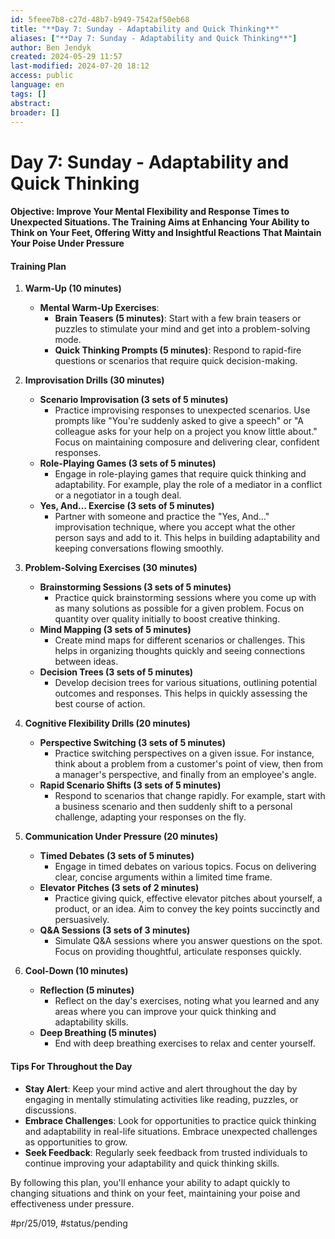 ```yaml
---
id: 5feee7b8-c27d-48b7-b949-7542af50eb68
title: "**Day 7: Sunday - Adaptability and Quick Thinking**"
aliases: ["**Day 7: Sunday - Adaptability and Quick Thinking**"]
author: Ben Jendyk
created: 2024-05-29 11:57
last-modified: 2024-07-20 18:12
access: public
language: en
tags: []
abstract:
broader: []
---
```


# **Day 7: Sunday - Adaptability and Quick Thinking**

#### **Objective**: Improve Your Mental Flexibility and Response Times to Unexpected Situations. The Training Aims at Enhancing Your Ability to Think on Your Feet, Offering Witty and Insightful Reactions That Maintain Your Poise Under Pressure

#### **Training Plan**

1. **Warm-Up (10 minutes)**
	- **Mental Warm-Up Exercises**:
	  - **Brain Teasers (5 minutes)**: Start with a few brain teasers or puzzles to stimulate your mind and get into a problem-solving mode.
	  - **Quick Thinking Prompts (5 minutes)**: Respond to rapid-fire questions or scenarios that require quick decision-making.

2. **Improvisation Drills (30 minutes)**
	- **Scenario Improvisation (3 sets of 5 minutes)**
	  - Practice improvising responses to unexpected scenarios. Use prompts like "You're suddenly asked to give a speech" or "A colleague asks for your help on a project you know little about." Focus on maintaining composure and delivering clear, confident responses.
	- **Role-Playing Games (3 sets of 5 minutes)**
	  - Engage in role-playing games that require quick thinking and adaptability. For example, play the role of a mediator in a conflict or a negotiator in a tough deal.
	- **Yes, And… Exercise (3 sets of 5 minutes)**
	  - Partner with someone and practice the "Yes, And…" improvisation technique, where you accept what the other person says and add to it. This helps in building adaptability and keeping conversations flowing smoothly.

3. **Problem-Solving Exercises (30 minutes)**
	- **Brainstorming Sessions (3 sets of 5 minutes)**
	  - Practice quick brainstorming sessions where you come up with as many solutions as possible for a given problem. Focus on quantity over quality initially to boost creative thinking.
	- **Mind Mapping (3 sets of 5 minutes)**
	  - Create mind maps for different scenarios or challenges. This helps in organizing thoughts quickly and seeing connections between ideas.
	- **Decision Trees (3 sets of 5 minutes)**
	  - Develop decision trees for various situations, outlining potential outcomes and responses. This helps in quickly assessing the best course of action.

4. **Cognitive Flexibility Drills (20 minutes)**
	- **Perspective Switching (3 sets of 5 minutes)**
	  - Practice switching perspectives on a given issue. For instance, think about a problem from a customer's point of view, then from a manager's perspective, and finally from an employee's angle.
	- **Rapid Scenario Shifts (3 sets of 5 minutes)**
	  - Respond to scenarios that change rapidly. For example, start with a business scenario and then suddenly shift to a personal challenge, adapting your responses on the fly.

5. **Communication Under Pressure (20 minutes)**
	- **Timed Debates (3 sets of 5 minutes)**
	  - Engage in timed debates on various topics. Focus on delivering clear, concise arguments within a limited time frame.
	- **Elevator Pitches (3 sets of 2 minutes)**
	  - Practice giving quick, effective elevator pitches about yourself, a product, or an idea. Aim to convey the key points succinctly and persuasively.
	- **Q&A Sessions (3 sets of 3 minutes)**
	  - Simulate Q&A sessions where you answer questions on the spot. Focus on providing thoughtful, articulate responses quickly.

6. **Cool-Down (10 minutes)**
	- **Reflection (5 minutes)**
	  - Reflect on the day's exercises, noting what you learned and any areas where you can improve your quick thinking and adaptability skills.
	- **Deep Breathing (5 minutes)**
	  - End with deep breathing exercises to relax and center yourself.

#### **Tips For Throughout the Day**

- **Stay Alert**: Keep your mind active and alert throughout the day by engaging in mentally stimulating activities like reading, puzzles, or discussions.
- **Embrace Challenges**: Look for opportunities to practice quick thinking and adaptability in real-life situations. Embrace unexpected challenges as opportunities to grow.
- **Seek Feedback**: Regularly seek feedback from trusted individuals to continue improving your adaptability and quick thinking skills.

By following this plan, you'll enhance your ability to adapt quickly to changing situations and think on your feet, maintaining your poise and effectiveness under pressure.


#pr/25/019, #status/pending